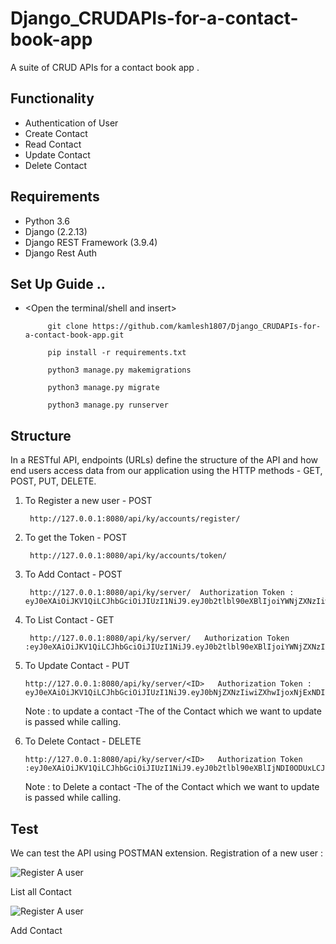 # Django_CRUDAPIs-for-a-contact-book-app
A suite of CRUD APIs for a contact book app .

## Functionality
- Authentication of User
- Create Contact
- Read Contact
- Update Contact
- Delete Contact

## Requirements
- Python 3.6
- Django (2.2.13)
- Django REST Framework (3.9.4)
- Django Rest Auth

## Set Up Guide ..
* <Open the terminal/shell and insert>

           git clone https://github.com/kamlesh1807/Django_CRUDAPIs-for-a-contact-book-app.git

           pip install -r requirements.txt

           python3 manage.py makemigrations

           python3 manage.py migrate

           python3 manage.py runserver


## Structure
In a RESTful API, endpoints (URLs) define the structure of the API and how end users access data from our application using the HTTP methods - GET, POST, PUT, DELETE.

 1. To Register a new user - POST 

         http://127.0.0.1:8080/api/ky/accounts/register/
         
         
 2. To get the Token -  POST
 
         http://127.0.0.1:8080/api/ky/accounts/token/
         
         
 3. To Add Contact  - POST
              
         http://127.0.0.1:8080/api/ky/server/  Authorization Token : eyJ0eXAiOiJKV1QiLCJhbGciOiJIUzI1NiJ9.eyJ0b2tlbl90eXBlIjoiYWNjZXNzIiwiZXhwIjoxNjExNDI0ODUxLCJqdGkiOiJkODcyNTM
         
         
 4. To List Contact  - GET
   
         http://127.0.0.1:8080/api/ky/server/   Authorization Token :eyJ0eXAiOiJKV1QiLCJhbGciOiJIUzI1NiJ9.eyJ0b2tlbl90eXBlIjoiYWNjZXNzIiwiZXhwIjoxNjExNDI0ODUxLCJqdGkiOiJkODcyNTM 
         
         
 5.  To Update Contact  - PUT
  
         http://127.0.0.1:8080/api/ky/server/<ID>   Authorization Token : eyJ0eXAiOiJKV1QiLCJhbGciOiJIUzI1NiJ9.eyJ0bNjZXNzIiwiZXhwIjoxNjExNDI0ODUxLCJqdGkiOiJkODcyNTM
           
     Note : to update a contact -The  <ID> of the Contact which we want to update is passed while calling.
           
 6.  To Delete Contact  - DELETE
  
         http://127.0.0.1:8080/api/ky/server/<ID>   Authorization Token :eyJ0eXAiOiJKV1QiLCJhbGciOiJIUzI1NiJ9.eyJ0b2tlbl90eXBlIjNDI0ODUxLCJqdGkiOiJkODcyNTM
           
      Note : to Delete a contact -The  <ID> of the Contact which we want to update is passed while calling.
     
     
## Test

  We can test the API using  POSTMAN  extension.
  Registration of a new user :
  
 ![Register A user](https://user-images.githubusercontent.com/61351274/105619324-7d0a0700-5e17-11eb-80b7-d2e22f0d2323.JPG)
 
  List all Contact
  
  ![Register A user](https://user-images.githubusercontent.com/61351274/105619487-f3f3cf80-5e18-11eb-88b8-83444e3534c5.JPG)

  Add Contact
  
  


      
      
